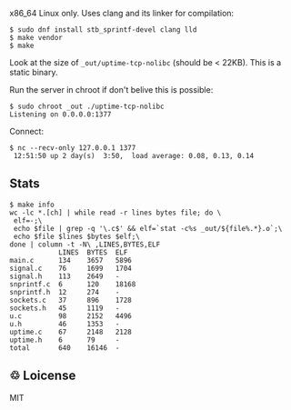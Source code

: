 x86_64 Linux only. Uses clang and its linker for compilation:

~~~
$ sudo dnf install stb_sprintf-devel clang lld
$ make vendor
$ make
~~~

Look at the size of `_out/uptime-tcp-nolibc` (should be < 22KB). This
is a static binary.

Run the server in chroot if don't belive this is possible:

~~~
$ sudo chroot _out ./uptime-tcp-nolibc
Listening on 0.0.0.0:1377
~~~

Connect:

~~~
$ nc --recv-only 127.0.0.1 1377
 12:51:50 up 2 day(s)  3:50,  load average: 0.08, 0.13, 0.14
~~~

## Stats

~~~
$ make info
wc -lc *.[ch] | while read -r lines bytes file; do \
 elf=-;\
 echo $file | grep -q '\.c$' && elf=`stat -c%s _out/${file%.*}.o`;\
 echo $file $lines $bytes $elf;\
done | column -t -N\ ,LINES,BYTES,ELF
            LINES  BYTES  ELF
main.c      134    3657   5896
signal.c    76     1699   1704
signal.h    113    2649   -
snprintf.c  6      120    18168
snprintf.h  12     274    -
sockets.c   37     896    1728
sockets.h   45     1119   -
u.c         98     2152   4496
u.h         46     1353   -
uptime.c    67     2148   2128
uptime.h    6      79     -
total       640    16146  -
~~~

## &#x2672; Loicense

MIT
